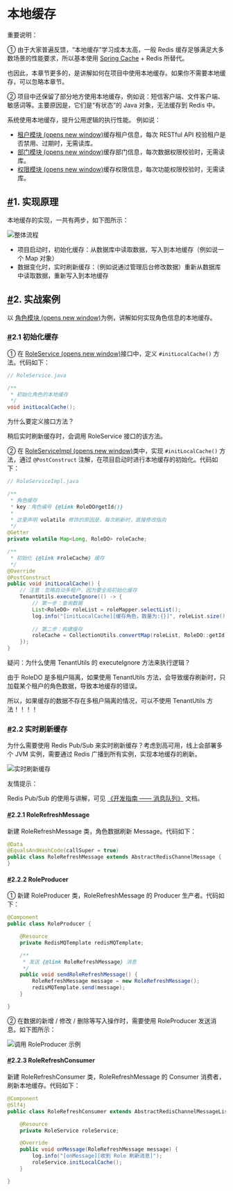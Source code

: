 # 本地缓存

重要说明：

① 由于大家普遍反馈，“本地缓存”学习成本太高，一般 Redis 缓存足够满足大多数场景的性能要求，所以基本使用 [Spring Cache](https://doc.iocoder.cn/redis-cache) + Redis 所替代。

也因此，本章节更多的，是讲解如何在项目中使用本地缓存。如果你不需要本地缓存，可以忽略本章节。

② 项目中还保留了部分地方使用本地缓存，例如说：短信客户端、文件客户端、敏感词等。主要原因是，它们是“有状态”的 Java 对象，无法缓存到 Redis 中。

系统使用本地缓存，提升公用逻辑的执行性能。 例如说：

- [租户模块 (opens new window)](https://github.com/YunaiV/ruoyi-vue-pro/blob/master/yudao-module-system/yudao-module-system-biz/src/main/java/cn/iocoder/yudao/module/system/service/tenant/TenantServiceImpl.java)缓存租户信息，每次 RESTful API 校验租户是否禁用、过期时，无需读库。
- [部门模块 (opens new window)](https://github.com/YunaiV/ruoyi-vue-pro/blob/master/yudao-module-system/yudao-module-system-biz/src/main/java/cn/iocoder/yudao/module/system/service/dept/DeptServiceImpl.java)缓存部门信息，每次数据权限校验时，无需读库。
- [权限模块 (opens new window)](https://github.com/YunaiV/ruoyi-vue-pro/blob/master/yudao-module-system/yudao-module-system-biz/src/main/java/cn/iocoder/yudao/module/system/service/permission/PermissionServiceImpl.java)缓存权限信息，每次功能权限校验时，无需读库。

## [#](https://doc.iocoder.cn/local-cache/#_1-实现原理)1. 实现原理

本地缓存的实现，一共有两步，如下图所示：

![整体流程](https://doc.iocoder.cn/img/%E6%9C%AC%E5%9C%B0%E7%BC%93%E5%AD%98/04.png)

- 项目启动时，初始化缓存：从数据库中读取数据，写入到本地缓存（例如说一个 Map 对象）
- 数据变化时，实时刷新缓存：（例如说通过管理后台修改数据）重新从数据库中读取数据，重新写入到本地缓存

## [#](https://doc.iocoder.cn/local-cache/#_2-实战案例)2. 实战案例

以 [角色模块 (opens new window)](https://github.com/YunaiV/ruoyi-vue-pro/blob/master/yudao-module-system/yudao-module-system-biz/src/main/java/cn/iocoder/yudao/module/system/service/permission/RoleServiceImpl.java)为例，讲解如何实现角色信息的本地缓存。

### [#](https://doc.iocoder.cn/local-cache/#_2-1-初始化缓存)2.1 初始化缓存

① 在 [RoleService (opens new window)](https://github.com/YunaiV/ruoyi-vue-pro/blob/master/yudao-module-system/yudao-module-system-biz/src/main/java/cn/iocoder/yudao/module/system/service/permission/RoleService.java)接口中，定义 `#initLocalCache()` 方法。代码如下：

```java
// RoleService.java

/**
 * 初始化角色的本地缓存
 */
void initLocalCache();
```

为什么要定义接口方法？

稍后实时刷新缓存时，会调用 RoleService 接口的该方法。

② 在 [RoleServiceImpl (opens new window)](https://github.com/YunaiV/ruoyi-vue-pro/blob/master/yudao-module-system/yudao-module-system-biz/src/main/java/cn/iocoder/yudao/module/system/service/permission/RoleServiceImpl.java)类中，实现 `#initLocalCache()` 方法，通过 `@PostConstruct` 注解，在项目启动时进行本地缓存的初始化。代码如下：

```java
// RoleServiceImpl.java

/**
 * 角色缓存
 * key：角色编号 {@link RoleDO#getId()}
 *
 * 这里声明 volatile 修饰的原因是，每次刷新时，直接修改指向
 */
@Getter
private volatile Map<Long, RoleDO> roleCache;

/**
 * 初始化 {@link #roleCache} 缓存
 */
@Override
@PostConstruct
public void initLocalCache() {
    // 注意：忽略自动多租户，因为要全局初始化缓存
    TenantUtils.executeIgnore(() -> {
        // 第一步：查询数据
        List<RoleDO> roleList = roleMapper.selectList();
        log.info("[initLocalCache][缓存角色，数量为:{}]", roleList.size());
    
        // 第二步：构建缓存
        roleCache = CollectionUtils.convertMap(roleList, RoleDO::getId);
    });
}
```

疑问：为什么使用 TenantUtils 的 executeIgnore 方法来执行逻辑？

由于 RoleDO 是多租户隔离，如果使用 TenantUtils 方法，会导致缓存刷新时，只加载某个租户的角色数据，导致本地缓存的错误。

所以，如果缓存的数据不存在多租户隔离的情况，可以不使用 TenantUtils 方法！！！！

### [#](https://doc.iocoder.cn/local-cache/#_2-2-实时刷新缓存)2.2 实时刷新缓存

为什么需要使用 Redis Pub/Sub 来实时刷新缓存？考虑到高可用，线上会部署多个 JVM 实例，需要通过 Redis 广播到所有实例，实现本地缓存的刷新。

![实时刷新缓存](https://doc.iocoder.cn/img/%E6%9C%AC%E5%9C%B0%E7%BC%93%E5%AD%98/02.png)

友情提示：

Redis Pub/Sub 的使用与讲解，可见 [《开发指南 —— 消息队列》](https://doc.iocoder.cn/message-queue/redis/) 文档。

#### [#](https://doc.iocoder.cn/local-cache/#_2-2-1-rolerefreshmessage)2.2.1 RoleRefreshMessage

新建 RoleRefreshMessage 类，角色数据刷新 Message。代码如下：

```java
@Data
@EqualsAndHashCode(callSuper = true)
public class RoleRefreshMessage extends AbstractRedisChannelMessage {
}
```

#### [#](https://doc.iocoder.cn/local-cache/#_2-2-2-roleproducer)2.2.2 RoleProducer

① 新建 RoleProducer 类，RoleRefreshMessage 的 Producer 生产者。代码如下：

```java
@Component
public class RoleProducer {

    @Resource
    private RedisMQTemplate redisMQTemplate;

    /**
     * 发送 {@link RoleRefreshMessage} 消息
     */
    public void sendRoleRefreshMessage() {
        RoleRefreshMessage message = new RoleRefreshMessage();
        redisMQTemplate.send(message);
    }

}
```

② 在数据的新增 / 修改 / 删除等写入操作时，需要使用 RoleProducer 发送消息。如下图所示：

![调用 RoleProducer 示例](https://doc.iocoder.cn/img/%E6%9C%AC%E5%9C%B0%E7%BC%93%E5%AD%98/03.png)

#### [#](https://doc.iocoder.cn/local-cache/#_2-2-3-rolerefreshconsumer)2.2.3 RoleRefreshConsumer

新建 RoleRefreshConsumer 类，RoleRefreshMessage 的 Consumer 消费者，刷新本地缓存。代码如下：

```java
@Component
@Slf4j
public class RoleRefreshConsumer extends AbstractRedisChannelMessageListener<RoleRefreshMessage> {

    @Resource
    private RoleService roleService;

    @Override
    public void onMessage(RoleRefreshMessage message) {
        log.info("[onMessage][收到 Role 刷新消息]");
        roleService.initLocalCache();
    }

}
```